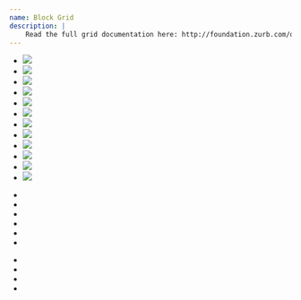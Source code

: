 ```yaml
---
name: Block Grid
description: |
    Read the full grid documentation here: http://foundation.zurb.com/docs/components/block_grid.html
---
```

<div class="row">
	<ul class="small-block-grid-12">
		<li><img src="external/images/media_image.png"></li>
		<li><img src="external/images/media_image.png"></li>
		<li><img src="external/images/media_image.png"></li>
		<li><img src="external/images/media_image.png"></li>
		<li><img src="external/images/media_image.png"></li>
		<li><img src="external/images/media_image.png"></li>
		<li><img src="external/images/media_image.png"></li>
		<li><img src="external/images/media_image.png"></li>
		<li><img src="external/images/media_image.png"></li>
		<li><img src="external/images/media_image.png"></li>
		<li><img src="external/images/media_image.png"></li>
		<li><img src="external/images/media_image.png"></li>
	</ul>
</div>
<div class="row">
	<ul class="small-block-grid-6">
		<li><img src="external/images/media_image.png" alt=""></li>
		<li><img src="external/images/media_image.png" alt=""></li>
		<li><img src="external/images/media_image.png" alt=""></li>
		<li><img src="external/images/media_image.png" alt=""></li>
		<li><img src="external/images/media_image.png" alt=""></li>
		<li><img src="external/images/media_image.png" alt=""></li>
	</ul>
</div>
<div class="row">
	<ul class="small-block-grid-4">
		<li><img src="external/images/media_image.png" alt=""></li>
		<li><img src="external/images/media_image.png" alt=""></li>
		<li><img src="external/images/media_image.png" alt=""></li>
		<li><img src="external/images/media_image.png" alt=""></li>
	</ul>
</div>
